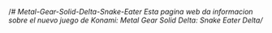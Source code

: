 /*# Metal-Gear-Solid-Delta-Snake-Eater
Esta pagina web da informacion sobre el nuevo juego de Konami: Metal Gear Solid Delta: Snake Eater Delta/*
